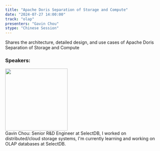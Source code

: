 ```yaml
---
title: "Apache Doris Separation of Storage and Compute"
date: "2024-07-27 14:00:00" 
track: "olap"
presenters: "Gavin Chou"
stype: "Chinese Session"
---
```

Shares the architecture, detailed design, and use cases of Apache Doris Separation of Storage and Compute
 ### Speakers: 
 <img src="https://sessionize.com/image/b893-400o400o1-3wSj5CSq4cKQTCvfgEhviP.jpg" width="200" /><br>Gavin Chou:  Senior R&D Engineer at SelectDB, I worked on distributed/cloud storage systems, I'm currently learning and working on OLAP databases at SelectDB.
 <br><br>
